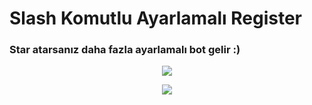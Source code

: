 # Slash Komutlu Ayarlamalı Register

### Star atarsanız daha fazla ayarlamalı bot gelir :)

<p align="center">
<a href="https://www.instagram.com/matr1e/"><img src="https://img.shields.io/badge/Matrié%20-D90070.svg?&style=for-the-badge&logo=instagram&logoColor=white"></a>
</p>

<p align="center">
<a href="https://discord.com/users/927598578757664769"><img src="https://img.shields.io/badge/Matrié%20-D90070.svg?&style=for-the-badge&logo=discord&logoColor=white"></a>
</p>
